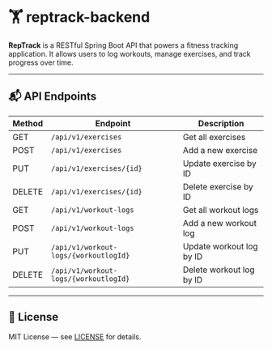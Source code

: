 # 🏋️ reptrack-backend

**RepTrack** is a RESTful Spring Boot API that powers a fitness tracking application. It allows users to log workouts, manage exercises, and track progress over time.

---

## 📬 API Endpoints

| Method | Endpoint                               | Description                      |
|--------|----------------------------------------|----------------------------------|
| GET    | `/api/v1/exercises`                    | Get all exercises                |
| POST   | `/api/v1/exercises`                    | Add a new exercise               |
| PUT    | `/api/v1/exercises/{id}`               | Update exercise by ID            |
| DELETE | `/api/v1/exercises/{id}`               | Delete exercise by ID            |
| GET    | `/api/v1/workout-logs`                 | Get all workout logs             |
| POST   | `/api/v1/workout-logs`                 | Add a new workout log            |
| PUT    | `/api/v1/workout-logs/{workoutlogId}`  | Update workout log by ID         |
| DELETE | `/api/v1/workout-logs/{workoutlogId}`  | Delete workout log by ID         |

---

## 📄 License

MIT License — see [LICENSE](./LICENSE) for details.
